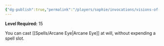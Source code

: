 ```yaml
---
{"dg-publish":true,"permalink":"/players/sophie/invocations/visions-of-distant-realms/"}
---
```


**Level Required:** 15  


You can cast [[Spells/Arcane Eye\|Arcane Eye]] at will, without expending a spell slot.